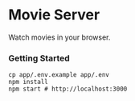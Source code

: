 # Movie Server

Watch movies in your browser.

### Getting Started

```shell
cp app/.env.example app/.env
npm install
npm start # http://localhost:3000
```
